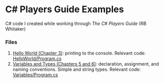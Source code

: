 # C# Players Guide Examples
C# code I created while working through *The C# Players Guide* (RB Whitaker)

### Files
1. [Hello World (Chapter 3)](https://github.com/KPwagner/C-Players-Guide-Examples/tree/master/HelloWorld): printing to the console. Relevant code: [HelloWorld/Program.cs](../master/HelloWorld/Program.cs)
2. [Variables and Types (Chapters 5 and 6)](https://github.com/KPwagner/C-Players-Guide-Examples/tree/master/Variables): declaration, assignment, and naming conventions. Simple and string types. Relevant code: [Variables/Program.cs](../master/Variables/Program.cs)
